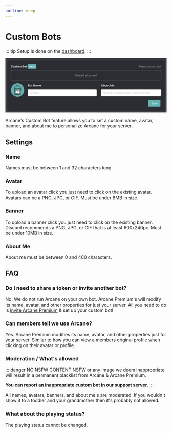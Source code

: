 ```yaml
---
outline: deep
---
```


# Custom Bots

::: tip
Setup is done on the [dashboard](./core/dashboard).
:::

![Custom Bot Settings](./images/custom-bot.png)
<!-- TODO: Discord profile preview -->


Arcane's Custom Bot feature allows you to set a custom name, avatar, banner, and about me to personalize Arcane for your server.

## Settings

### Name

Names must be between 1 and 32 characters long.

### Avatar

To upload an avatar click you just need to click on the existing avatar. Avatars can be a PNG, JPG, or GIF. Must be under 8MB in size.

### Banner

To upload a banner click you just need to click on the existing banner. Discord recommends a PNG, JPG, or GIF that is at least 600x240px. Must be under 10MB in size.

### About Me

About me must be between 0 and 400 characters.

## FAQ

### Do I need to share a token or invite another bot?

No. We do not run Arcane on your own bot. Arcane Premium's will modify its name, avatar, and other properties for just your server. All you need to do is [invite Arcane Premium](./premium#premium-bot) & set up your custom bot!

### Can members tell we use Arcane?

Yes. Arcane Premium modifies its name, avatar, and other properties just for your server. Similar to how you can view a members original profile when clicking on their avatar or profile.

### Moderation / What's allowed

::: danger NO NSFW CONTENT
NSFW or any image we deem inappropriate will result in a permanent blacklist from Arcane & Arcane Premium.

**You can report an inappropriate custom bot in our [support server](https://discord.gg/arcane).**
:::

All names, avatars, banners, and about me's are moderated. If you wouldn't show it to a toddler and your grandmother then it's probably not allowed.

### What about the playing status?

The playing status cannot be changed.
